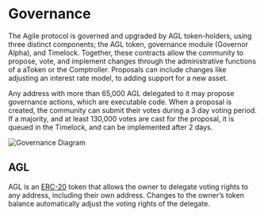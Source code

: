 # Governance

The Agile protocol is governed and upgraded by AGL token-holders, using three distinct components; the AGL token, governance module \(Governor Alpha\), and Timelock. Together, these contracts allow the community to propose, vote, and implement changes through the administrative functions of a aToken or the Comptroller. Proposals can include changes like adjusting an interest rate model, to adding support for a new asset.

Any address with more than 65,000 AGL delegated to it may propose governance actions, which are executable code. When a proposal is created, the community can submit their votes during a 3 day voting period. If a majority, and at least 130,000 votes are cast for the proposal, it is queued in the Timelock, and can be implemented after 2 days.

![Governance Diagram](https://agile.finance/images/gov_diagram.png)

## AGL

AGL is an [ERC-20](https://github.com/ethereum/EIPs/blob/master/EIPS/eip-20.md) token that allows the owner to delegate voting rights to any address, including their own address. Changes to the owner’s token balance automatically adjust the voting rights of the delegate.

